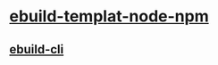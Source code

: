 <!--
 * @Author: chenzhongsheng
 * @Date: 2023-02-13 17:02:26
 * @Description: Coding something
-->
# [ebuild-templat-node-npm](https://github.com/theajack/ebuild-templat-node-npm)

## [ebuild-cli](https://github.com/theajack/ebuild-cli)
